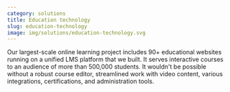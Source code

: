 ```yaml
---
category: solutions
title: Education technology
slug: education-technology
image: img/solutions/education-technology.svg
---
```


Our largest-scale online learning project includes 90+ educational websites
running on a unified LMS platform that we built. It serves interactive courses
to an audience of more than 500,000 students. It wouldn't be possible without
a robust course editor, streamlined work with video content, various
integrations, certifications, and administration tools.
